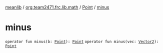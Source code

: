 [meanlib](../../index.md) / [org.team2471.frc.lib.math](../index.md) / [Point](index.md) / [minus](./minus.md)

# minus

`operator fun minus(b: `[`Point`](index.md)`): `[`Point`](index.md)
`operator fun minus(vec: `[`Vector2`](../-vector2/index.md)`): `[`Point`](index.md)